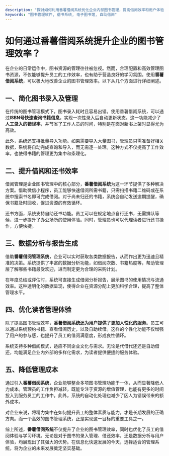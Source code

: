 ```yaml
---
description: "探讨如何利用番薯借阅系统优化企业内部图书管理，提高借阅效率和用户体验。"
keywords: "图书管理软件, 借书系统, 电子图书馆, 自助借阅"
---
```

# 如何通过番薯借阅系统提升企业的图书管理效率？

在企业的日常运作中，图书资源的管理往往被忽视。然而，合理配置和高效管理图书资源，不仅能够提升员工的工作效率，也有助于营造良好的学习氛围。使用**番薯借阅系统**，可以极大地改善企业的图书管理效率。以下从几个方面进行详细阐述。

## 一、简化图书录入及管理
在传统的图书管理模式下，图书录入耗时且容易出错。使用番薯借阅系统，可以通过**ISBN号快速查询书籍信息**，实现一次性录入后自动更新状态。这一功能减少了**人工录入的错误率**，并节省了工作人员的时间，特别是在面对新书上架时显得尤为高效。

此外，系统还支持批量导入功能。如果需要导入大量图书，管理员只需准备好相关数据，系统将自动完成查询和导入，而无需逐一处理。这种方式不仅提高了工作效率，也使得书籍的管理更为集中和条理化。

## 二、提升借阅和还书效率
借阅管理是企业图书管理中的核心部分，**番薯借阅系统**为这一环节提供了多种解决方案。借助微信小程序，员工能够快速借阅所需书籍，只需扫描书籍二维码或在系统中搜索书名即可完成借阅。对于尚未归还的书籍，系统会自动发送逾期提醒，确保书籍及时回收，促进资源的有效循环。

还书方面，系统支持自助还书功能。员工可以在规定地点自行还书，无需排队等候，进一步提升了办公场所的使用体验。同时，管理员也可以代理读者进行还书操作，方便快捷。

## 三、数据分析与报告生成
借助**番薯借阅管理系统**，企业可以实时获取各类数据报告，从而作出更为迅速且精准的决策。系统提供了丰富的数据分析功能，如借阅次数、书籍热度等，帮助管理层了解哪些书籍最受欢迎，进而制定更为合理的采购计划。

在年度总结或评估时，系统可直接生成借阅分析报告，展示图书的使用情况与流通效率。这种透明化的数据呈现，使得企业在资源分配上更加科学合理，提高了整体管理水平。

## 四、优化读者管理体验
除了提高图书管理效率，**番薯借阅系统还为用户提供了更加人性化的服务**。员工可以通过系统预约书籍、查看借阅历史，以及自助续借。这样的个性化功能不仅增强了用户的参与感，也提升了员工的借阅满意度，形成良性循环。

系统支持多种借阅模式，适应不同企业文化与需求。无论是代借代还还是自助借还，均能满足企业内外部的多样化需求，为读者提供便捷的服务体验。

## 五、降低管理成本
通过引入**番薯借阅系统**，企业能够整合多项图书管理功能于一体，从而显著降低人力成本。管理员的工作负担减轻，既能专注于资源的增值管理，也能有更多的时间投入到服务员工的工作中。此外，系统的自动化处理也减少了因人为错误带来的额外成本。

对企业来说，将精力集中在如何提升员工的整体素质与能力，才是长期发展的正确方向。而一个高效的图书管理系统，正是实现这一目标的重要工具之一。

综上所述，**番薯借阅系统**不仅提升了企业的图书管理效率，同时也优化了员工的借阅体验与学习环境。无论是对于图书的录入管理、借还效率，还是数据分析与用户体验，均展现出了其强大的优势。在信息化快速发展的今天，选择适合的管理系统，将为企业的未来发展奠定坚实基础。
